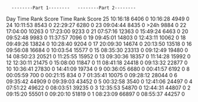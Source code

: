       --------Part 1--------   --------Part 2--------
Day       Time   Rank  Score       Time   Rank  Score
 25   10:16:18   6406      0   10:16:28   4949      0
 24   10:11:53   8543      0   22:29:27   6280      0
 23   09:04:44   8435      0       >24h   9884      0
 22   17:04:00  10263      0   17:23:00   9233      0
 21   07:57:16  12363      0   15:49:24   6463      0
 20   09:52:48   9983      0   11:37:57   7096      0
 19   09:45:01  14803      0   12:43:11  10062      0
 18   09:49:26  13824      0   10:28:40   9204      0
 17   20:09:30  14674      0   20:13:50  13518      0
 16   09:56:08  16684      0   10:03:54  15577      0
 15   08:35:30  23313      0   09:12:49  19480      0
 14   08:50:23  20521      0   11:25:55  15952      0
 13   09:30:36  18357      0   11:14:28  15992      0
 12   12:30:11  21475      0   15:08:00  11847      0
 11   08:41:18  24418      0   09:13:32  22877      0
 10   10:36:41  27830      0   14:41:09  19734      0
  9   00:36:05   6680      0   00:41:57   6192      0
  8   00:05:59    700      0   00:21:15    834      0
  7   01:35:41  10075      0   09:28:12  28044      0
  6   09:35:42  44909      0   09:39:03  43452      0
  5   00:32:58   3540      0   12:41:06  24497      0
  4   07:51:22  49622      0   08:03:51  39235      0
  3   12:35:53  54870      0   12:44:31  44807      0
  2   09:15:20  55501      0   09:20:10  51819      0
  1   08:23:09  66897      0   08:55:37  44257      0
